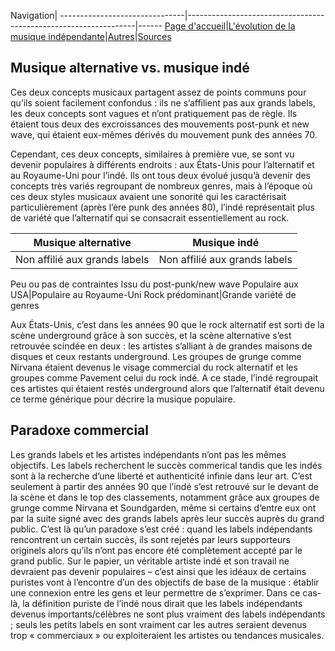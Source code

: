 Navigation|
-------------------------------|-----------------------------------------------------------------|------
[Page d'accueil](/indie-music/)|[L'évolution de la musique indépendante](./evolution)|[Autres](./autres)|[Sources](./sources)

## Musique alternative vs. musique indé
  
Ces deux concepts musicaux partagent assez de points communs pour qu’ils soient facilement confondus : ils ne s’affilient pas aux grands labels, les deux concepts sont vagues et n’ont pratiquement pas de règle. Ils étaient tous deux des excroissances des mouvements post-punk et new wave, qui étaient eux-mêmes dérivés du mouvement punk des années 70.

Cependant, ces deux concepts, similaires à première vue, se sont vu devenir populaires à différents endroits : aux États-Unis pour l’alternatif et au Royaume-Uni pour l’indé. 
Ils ont tous deux évolué jusqu’à devenir des concepts très variés regroupant de nombreux genres, mais à l’époque où ces deux styles musicaux avaient une sonorité qui les caractérisait particulièrement (après l’ère punk des années 80), l’indé représentait plus de variété que l’alternatif qui se consacrait essentiellement au rock.
  
|Musique alternative | Musique indé|
|:--------------------:|:------------------------:|
Non affilié aux grands labels|Non affilié aux grands labels
Peu ou pas de contraintes
Issu du post-punk/new wave
Populaire aux USA|Populaire au Royaume-Uni
Rock prédominant|Grande variété de genres
  
Aux États-Unis, c’est dans les années 90 que le rock alternatif est sorti de la scène underground grâce à son succès, et la scène alternative s’est retrouvée scindée en deux : les artistes s’alliant à de grandes maisons de disques et ceux restants underground. Les groupes de grunge comme Nirvana étaient devenus le visage commercial du rock alternatif et les groupes comme Pavement celui du rock indé. A ce stade, l’indé regroupait ces artistes qui étaient restés underground alors que l’alternatif était devenu ce terme générique pour décrire la musique populaire.

## Paradoxe commercial

Les grands labels et les artistes indépendants n’ont pas les mêmes objectifs. Les labels recherchent le succès commerical tandis que les indés sont à la recherche d’une liberté et authenticité infinie dans leur art.
C’est seulement à partir des années 90 que l’indé s’est retrouvé sur le devant de la scène et dans le top des classements, notamment grâce aux groupes de grunge comme Nirvana et Soundgarden, même si certains d’entre eux ont par la suite signé avec des grands labels après leur succès auprès du grand public.
C’est là qu’un paradoxe s’est créé : quand les labels indépendants rencontrent un certain succès, ils sont rejetés par leurs supporteurs originels alors qu’ils n’ont pas encore été complètement accepté par le grand public.
Sur le papier, un véritable artiste indé et son travail ne devraient pas devenir populaires – c’est ainsi que les idéaux de certains puristes vont à l’encontre d’un des objectifs de base de la musique : établir une connexion entre les gens et leur permettre de s’exprimer. Dans ce cas-là, la définition puriste de l’indé nous dirait que les labels indépendants devenus importants/célèbres ne sont plus vraiment des labels indépendants ; seuls les petits labels en sont vraiment car les autres seraient devenus trop « commerciaux » ou exploiteraient les artistes ou tendances musicales.
